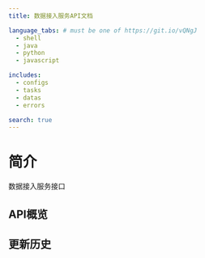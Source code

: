 ```yaml
---
title: 数据接入服务API文档

language_tabs: # must be one of https://git.io/vQNgJ
  - shell
  - java
  - python
  - javascript

includes:
  - configs
  - tasks
  - datas
  - errors

search: true
---
```


# 简介

数据接入服务接口

## API概览

## 更新历史
